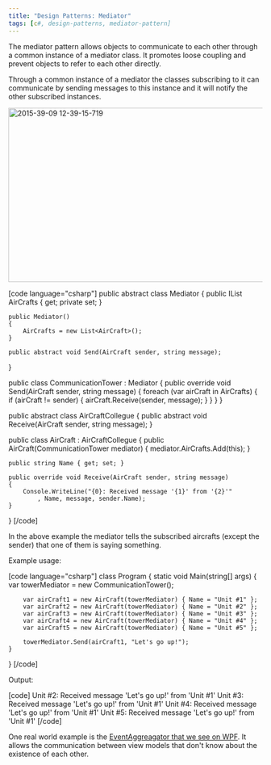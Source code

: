 ```yaml
---
title: "Design Patterns: Mediator"
tags: [c#, design-patterns, mediator-pattern]
---
```


The mediator pattern allows objects to communicate to each other through a common instance of a mediator class. It promotes loose coupling and prevent objects to refer to each other directly.
<!--more-->

Through a common instance of a mediator the classes subscribing to it can communicate by sending messages to this instance and it will notify the other subscribed instances.

<a href="https://brunolm.files.wordpress.com/2015/07/2015-39-09-12-39-15-719.png"><img src="https://brunolm.files.wordpress.com/2015/07/2015-39-09-12-39-15-719.png" alt="2015-39-09 12-39-15-719" width="526" height="345" class="alignnone size-full wp-image-455" /></a>

[code language="csharp"]
public abstract class Mediator
{
    public IList<AirCraft> AirCrafts { get; private set; }

    public Mediator()
    {
        AirCrafts = new List<AirCraft>();
    }

    public abstract void Send(AirCraft sender, string message);
}

public class CommunicationTower : Mediator
{
    public override void Send(AirCraft sender, string message)
    {
        foreach (var airCraft in AirCrafts)
        {
            if (airCraft != sender)
            {
                airCraft.Receive(sender, message);
            }
        }
    }
}

public abstract class AirCraftCollegue
{
    public abstract void Receive(AirCraft sender, string message);
}

public class AirCraft : AirCraftCollegue
{
    public AirCraft(CommunicationTower mediator)
    {
        mediator.AirCrafts.Add(this);
    }

    public string Name { get; set; }

    public override void Receive(AirCraft sender, string message)
    {
        Console.WriteLine("{0}: Received message '{1}' from '{2}'"
            , Name, message, sender.Name);
    }
}
[/code]

In the above example the mediator tells the subscribed aircrafts (except the sender) that one of them is saying something.

Example usage:

[code language="csharp"]
class Program
{
    static void Main(string[] args)
    {
        var towerMediator = new CommunicationTower();

        var airCraft1 = new AirCraft(towerMediator) { Name = "Unit #1" };
        var airCraft2 = new AirCraft(towerMediator) { Name = "Unit #2" };
        var airCraft3 = new AirCraft(towerMediator) { Name = "Unit #3" };
        var airCraft4 = new AirCraft(towerMediator) { Name = "Unit #4" };
        var airCraft5 = new AirCraft(towerMediator) { Name = "Unit #5" };

        towerMediator.Send(airCraft1, "Let's go up!");
    }
}
[/code]

Output:

[code]
Unit #2: Received message 'Let's go up!' from 'Unit #1'
Unit #3: Received message 'Let's go up!' from 'Unit #1'
Unit #4: Received message 'Let's go up!' from 'Unit #1'
Unit #5: Received message 'Let's go up!' from 'Unit #1'
[/code]


One real world example is the <a href="https://brunolm.wordpress.com/2015/03/01/messaging-eventaggregator/" target="_blank">EventAggreagator that we see on WPF</a>. It allows the communication between view models that don't know about the existence of each other.
